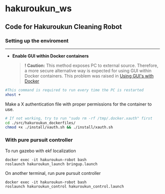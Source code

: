 # hakuroukun_ws
## Code for Hakuroukun Cleaning Robot

### Setting up the enviroment

-----

* **Enable GUI within Docker containers**

  > **! Caution:** This method exposes PC to external source. Therefore, a more secure alternative way is expected for using GUI within Docker containers. This problem was raised in [Using GUI's with Docker](https://wiki.ros.org/es/docker/Tutorials/GUI#:~:text=%2D%2Dpulse.-,Using%20X%20server,-X%20server%20is)

```bash
#This command is required to run every time the PC is restarted
xhost + 
```
Make a X authentication file with proper permissions for the container to use.

```bash
# If not working, try to run "sudo rm -rf /tmp/.docker.xauth" first
cd ./src/hakuroukun_dockerfiles/
chmod +x ./install/xauth.sh && ./install/xauth.sh
```

### With pure pursuit controller 
To run gazebo with ekf localization 
```
docker exec -it hakuroukun-robot bash 
roslaunch hakuroukun_launch bringup.launch
```

On another terminal, run pure pursuit controller 
```
docker exec -it hakuroukun-robot bash 
roslaunch hakuroukun_control hakuroukun_control.launch
```